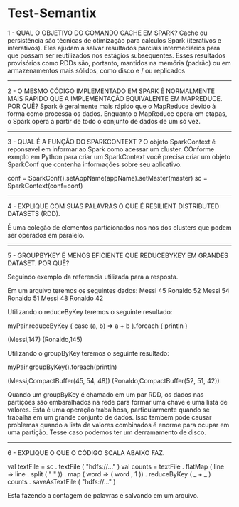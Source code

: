 # Test-Semantix


1 - QUAL O OBJETIVO DO COMANDO CACHE EM SPARK?
Cache ou persistência são técnicas de otimização para cálculos Spark (iterativos e interativos). Eles ajudam a salvar resultados parciais intermediários 
para que possam ser reutilizados nos estágios subsequentes. Esses resultados provisórios como RDDs são, portanto, mantidos na memória (padrão) 
ou em armazenamentos mais sólidos, como disco e / ou replicados


___________________________________________________________________________________________________________________________________________________________

2 - O MESMO CÓDIGO IMPLEMENTADO EM SPARK É NORMALMENTE MAIS RÁPIDO QUE A IMPLEMENTAÇÃO EQUIVALENTE EM
MAPREDUCE. POR QUÊ?
Spark é geralmente mais rápido que o MapReduce devido à forma como processa os dados. Enquanto o MapReduce opera em etapas, 
o Spark opera a partir de todo o conjunto de dados de um só vez.


___________________________________________________________________________________________________________________________________________________________

3 - QUAL É A FUNÇÃO DO SPARKCONTEXT ?
O objeto SparkContext é reponsavel em informar ao Spark como acessar um cluster. 
COnforme exmplo em Python para criar um SparkContext você precisa criar um objeto SparkConf que contenha informações sobre seu aplicativo.

conf = SparkConf().setAppName(appName).setMaster(master)
sc = SparkContext(conf=conf)


___________________________________________________________________________________________________________________________________________________________

4 - EXPLIQUE COM SUAS PALAVRAS O QUE É RESILIENT DISTRIBUTED DATASETS (RDD).

É uma coleção de elementos particionados nos nós dos clusters que podem ser operados em paralelo.

___________________________________________________________________________________________________________________________________________________________

5 - GROUPBYKEY É MENOS EFICIENTE QUE REDUCEBYKEY EM GRANDES DATASET. POR QUÊ?

Seguindo exemplo da referencia utilizada para a resposta.

Em um arquivo teremos os seguintes dados:
Messi 45
Ronaldo 52
Messi 54
Ronaldo 51
Messi 48
Ronaldo 42

Utilizando o reduceByKey teremos o seguinte resultado:

myPair.reduceByKey { case (a, b) => a + b }.foreach { println }

(Messi,147)
(Ronaldo,145)

Utilizando o groupByKey teremos o seguinte resultado:

myPair.groupByKey().foreach(println)

(Messi,CompactBuffer(45, 54, 48))
(Ronaldo,CompactBuffer(52, 51, 42))

Quando um groupByKey é chamado em um par RDD, os dados nas partições são embaralhados na rede para formar uma chave e uma lista de valores. 
Esta é uma operação trabalhosa, particularmente quando se trabalha em um grande conjunto de dados. Isso também pode causar problemas quando a 
lista de valores combinados é enorme para ocupar em uma partição. Tesse caso podemos ter um derramamento de disco.


___________________________________________________________________________________________________________________________________________________________

6 - EXPLIQUE O QUE O CÓDIGO SCALA ABAIXO FAZ.

val textFile = sc . textFile ( "hdfs://..." ) 
val counts = textFile . flatMap ( line => line . split ( " " ))
. map ( word => ( word , 1 ))
. reduceByKey ( _ + _ )
counts . saveAsTextFile ( "hdfs://..." )

Esta fazendo a contagem de palavras e salvando em um arquivo.



